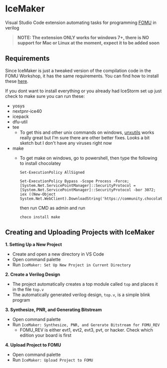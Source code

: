 # IceMaker 

Visual Studio Code extension automating tasks for programming [FOMU](https://tomu.im/fomu.html) in verilog

> **NOTE: The extension ONLY works for windows 7+, there is NO support for Mac or Linux at the moment, expect it to be added soon**

## Requirements
Since IceMaker is just a tweaked version of the compilation code in the FOMU Workshop, it has the same requirements. You can find how to install these [here](https://workshop.fomu.im/en/latest/requirements/index.html).

If you dont want to install everything or you already had IceStorm set up just check to make sure you can run these:
- yosys
- nextpnr-ice40
- icepack
- dfu-util
- tee
  - To get this and other unix commands on windows, [unxutils](http://unxutils.sourceforge.net/) works really great but I'm sure there are other better fixes. Looks a bit sketch but I don't have any viruses right now
- make
  - To get make on windows, go to powershell, then type the following to install chocolatey
  
    ``` 
    Set-ExecutionPolicy AllSigned

    Set-ExecutionPolicy Bypass -Scope Process -Force; [System.Net.ServicePointManager]::SecurityProtocol = [System.Net.ServicePointManager]::SecurityProtocol -bor 3072; iex ((New-Object System.Net.WebClient).DownloadString('https://community.chocolatey.org/install.ps1')) 
    ```
    then run CMD as admin and run
    ```
    choco install make
    ```

## Creating and Uploading Projects with IceMaker
**1. Setting Up a New Project**
 - Create and open a new directory in VS Code
 - Open command palette
 - Run `IceMaker: Set Up New Project in Current Directory`
  
**2. Create a Verilog Design**
- The project automatically creates a top module called `top` and places it in the file `top.v`
- The automatically generated verilog design, `top.v`, is a simple blink program

**3. Synthesize, PNR, and Generating Bitstream**
- Open command palette
- Run `IceMaker: Synthesize, PNR, and Gererate Bitstream for FOMU_REV`
  - FOMU_REV is either evt1, evt2, evt3, pvt, or hacker. Check which edition your board is first
  
**4. Upload Project to FOMU**
- Open command palette
- Run `IceMaker: Upload Project to FOMU`